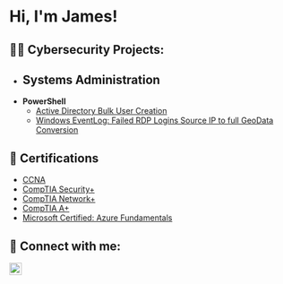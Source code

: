 <h1>Hi, I'm James!</h1>

<h2>👨‍💻 Cybersecurity Projects:</h2>

- <b>Systems Administration</b>
  -
- <b>PowerShell</b>
  - [Active Directory Bulk User Creation](https://githu)
  - [Windows EventLog: Failed RDP Logins Source IP to full GeoData Conversion](https://gith)

<h2>📛 Certifications</h2>

  - [CCNA](https://www.credly.com/badges/f505a688-737d-477c-83e6-8044e5c5e6d7/linked_in_profile)
  - [CompTIA Security+](https://www.credly.com/badges/f477d489-1af0-4ada-938a-a0d6a50531f2/linked_in_profile)
  - [CompTIA Network+](https://www.credly.com/badges/5cfd1421-c1fd-4506-9067-6372c0d4e854/linked_in_profile)
  - [CompTIA A+](https://www.credly.com/badges/61bbffd1-fc34-401d-9b1f-27362505821b/linked_in_profile)
  - [Microsoft Certified: Azure Fundamentals](https://learn.microsoft.com/en-us/users/jamesseiter-1335/credentials/1b2d639c94d2f37e)

<h2> 🤳 Connect with me:</h2>

[<img align="left" alt="james-seiter | LinkedIn" width="22px" src="https://cdn.jsdelivr.net/npm/simple-icons@v3/icons/linkedin.svg" />][linkedin]
              
[linkedin]: https://linkedin.com/in/james-seiter

<!--

Here are some ideas to get you started:

- 🔭 I’m currently working on ...
- 🌱 I’m currently learning ...
- 👯 I’m looking to collaborate on ...
- 🤔 I’m looking for help with ...
- 💬 Ask me about ...
- 📫 How to reach me: ...
- 😄 Pronouns: ...
- ⚡ Fun fact: ...
-->
